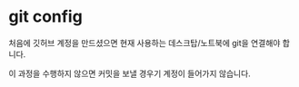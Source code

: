 # git config

처음에 깃허브 계정을 만드셨으면 현재 사용하는 데스크탑/노트북에 git을 연결해야 합니다.

이 과정을 수행하지 않으면 커밋을 보낼 경우기 계정이 들어가지 않습니다.



